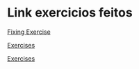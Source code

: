 # Link exercicios feitos

[Fixing Exercise](https://github.com/thomasravache/primeiro-deploy-com-heroku)

[Exercises](https://github.com/thomasravache/25-1-exercise-heroku-trybe)

[Exercises](https://github.com/thomasravache/25-1-exercise-heroku-react)

